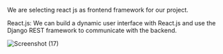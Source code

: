 We are selecting react js as frontend framework for our project.

React.js: We can build a dynamic user interface with React.js and use the Django REST framework to communicate with the backend.


![Screenshot (17)](https://github.com/AkashGadade/Object-Detection-Using-Deep-Learning/assets/110369016/cd1bb954-f84c-47ba-b508-aeb3a64e763e)

